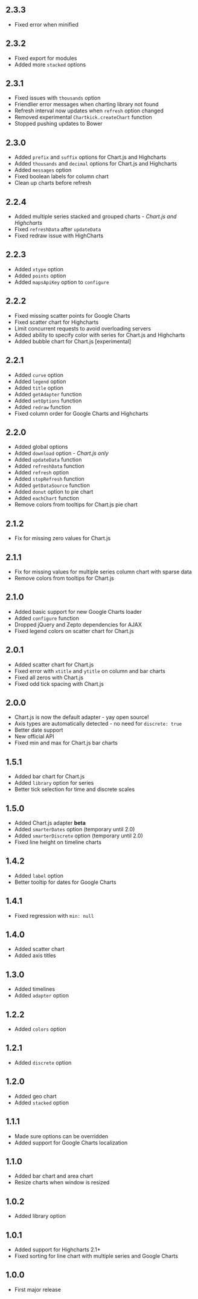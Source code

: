 ## 2.3.3

- Fixed error when minified

## 2.3.2

- Fixed export for modules
- Added more `stacked` options

## 2.3.1

- Fixed issues with `thousands` option
- Friendlier error messages when charting library not found
- Refresh interval now updates when `refresh` option changed
- Removed experimental `Chartkick.createChart` function
- Stopped pushing updates to Bower

## 2.3.0

- Added `prefix` and `suffix` options for Chart.js and Highcharts
- Added `thousands` and `decimal` options for Chart.js and Highcharts
- Added `messages` option
- Fixed boolean labels for column chart
- Clean up charts before refresh

## 2.2.4

- Added multiple series stacked and grouped charts - *Chart.js and Highcharts*
- Fixed `refreshData` after `updateData`
- Fixed redraw issue with HighCharts

## 2.2.3

- Added `xtype` option
- Added `points` option
- Added `mapsApiKey` option to `configure`

## 2.2.2

- Fixed missing scatter points for Google Charts
- Fixed scatter chart for Highcharts
- Limit concurrent requests to avoid overloading servers
- Added ability to specify color with series for Chart.js and Highcharts
- Added bubble chart for Chart.js [experimental]

## 2.2.1

- Added `curve` option
- Added `legend` option
- Added `title` option
- Added `getAdapter` function
- Added `setOptions` function
- Added `redraw` function
- Fixed column order for Google Charts and Highcharts

## 2.2.0

- Added global options
- Added `download` option - *Chart.js only*
- Added `updateData` function
- Added `refreshData` function
- Added `refresh` option
- Added `stopRefresh` function
- Added `getDataSource` function
- Added `donut` option to pie chart
- Added `eachChart` function
- Remove colors from tooltips for Chart.js pie chart

## 2.1.2

- Fix for missing zero values for Chart.js

## 2.1.1

- Fix for missing values for multiple series column chart with sparse data
- Remove colors from tooltips for Chart.js

## 2.1.0

- Added basic support for new Google Charts loader
- Added `configure` function
- Dropped jQuery and Zepto dependencies for AJAX
- Fixed legend colors on scatter chart for Chart.js

## 2.0.1

- Added scatter chart for Chart.js
- Fixed error with `xtitle` and `ytitle` on column and bar charts
- Fixed all zeros with Chart.js
- Fixed odd tick spacing with Chart.js

## 2.0.0

- Chart.js is now the default adapter - yay open source!
- Axis types are automatically detected - no need for `discrete: true`
- Better date support
- New official API
- Fixed min and max for Chart.js bar charts

## 1.5.1

- Added bar chart for Chart.js
- Added `library` option for series
- Better tick selection for time and discrete scales

## 1.5.0

- Added Chart.js adapter **beta**
- Added `smarterDates` option (temporary until 2.0)
- Added `smarterDiscrete` option (temporary until 2.0)
- Fixed line height on timeline charts

## 1.4.2

- Added `label` option
- Better tooltip for dates for Google Charts

## 1.4.1

- Fixed regression with `min: null`

## 1.4.0

- Added scatter chart
- Added axis titles

## 1.3.0

- Added timelines
- Added `adapter` option

## 1.2.2

- Added `colors` option

## 1.2.1

- Added `discrete` option

## 1.2.0

- Added geo chart
- Added `stacked` option

## 1.1.1

- Made sure options can be overridden
- Added support for Google Charts localization

## 1.1.0

- Added bar chart and area chart
- Resize charts when window is resized

## 1.0.2

- Added library option

## 1.0.1

- Added support for Highcharts 2.1+
- Fixed sorting for line chart with multiple series and Google Charts

## 1.0.0

- First major release
